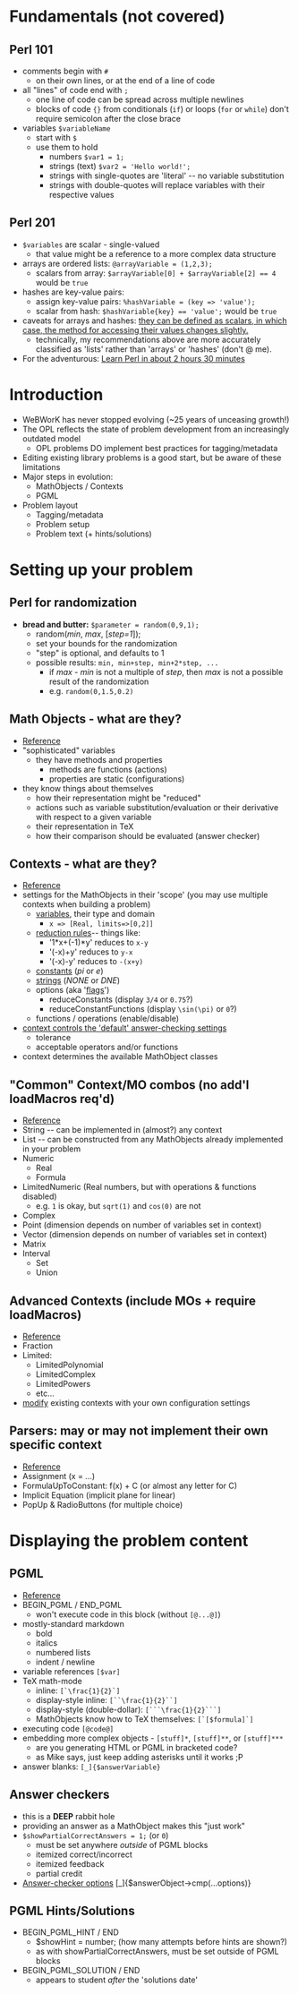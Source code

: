 # Fundamentals (not covered)
## Perl 101
* comments begin with `#`
  * on their own lines, or at the end of a line of code
* all "lines" of code end with `;`
  * one line of code can be spread across multiple newlines
  * blocks of code `{}` from conditionals (`if`) or loops (`for` or `while`) don't require semicolon after the close brace
* variables `$variableName`
  * start with `$`
  * use them to hold
    * numbers `$var1 = 1;`
    * strings (text) `$var2 = 'Hello world!';`
    * strings with single-quotes are 'literal' -- no variable substitution
    * strings with double-quotes will replace variables with their respective values

## Perl 201 
* `$variables` are scalar - single-valued
  * that value might be a reference to a more complex data structure
* arrays are ordered lists: `@arrayVariable = (1,2,3);`
  * scalars from array: `$arrayVariable[0] + $arrayVariable[2] == 4` would be `true` 
* hashes are key-value pairs:
  * assign key-value pairs: `%hashVariable = (key => 'value');`
  * scalar from hash: `$hashVariable{key} == 'value';` would be `true`
* caveats for arrays and hashes: [they can be defined as scalars, in which case, the method for accessing their values changes slightly.](https://perlmaven.com/dereference-hash-array)
  * technically, my recommendations above are more accurately classified as 'lists' rather than 'arrays' or 'hashes' (don't @ me).
* For the adventurous: [Learn Perl in about 2 hours 30 minutes](https://qntm.org/perl_en)


# Introduction
* WeBWorK has never stopped evolving (~25 years of unceasing growth!)
* The OPL reflects the state of problem development from an increasingly outdated model
  * OPL problems DO implement best practices for tagging/metadata
* Editing existing library problems is a good start, but be aware of these limitations
* Major steps in evolution:
  * MathObjects / Contexts
  * PGML
* Problem layout
  * Tagging/metadata
  * Problem setup
  * Problem text (+ hints/solutions)

# Setting up your problem

## Perl for randomization
* **bread and butter:** `$parameter = random(0,9,1);`
  * random(_min_, _max_, [_step=1_]);
  * set your bounds for the randomization
  * "step" is optional, and defaults to 1
  * possible results: `min, min+step, min+2*step, ...`
    * if _max - min_ is not a multiple of _step_, then _max_ is not a possible result of the randomization
    * e.g. `random(0,1.5,0.2)`


## Math Objects - what are they?
* [Reference](https://webwork.maa.org/wiki/Introduction_to_MathObjects)
* "sophisticated" variables
  * they have methods and properties
    * methods are functions (actions)
    * properties are static (configurations)
* they know things about themselves
  * how their representation might be "reduced"
  * actions such as variable substitution/evaluation or their derivative with respect to a given variable
  * their representation in TeX
  * how their comparison should be evaluated (answer checker)


## Contexts - what are they?
* [Reference](https://webwork.maa.org/wiki/Introduction_to_Contexts)
* settings for the MathObjects in their 'scope' (you may use multiple contexts when building a problem)
  * [variables](https://webwork.maa.org/wiki/Introduction_to_Contexts#Variables), their type and domain 
    * `x => [Real, limits=>[0,2]]`
  * [reduction rules](https://webwork.maa.org/wiki/Reduction_rules_for_MathObject_Formulas)-- things like:
    * '1\*x+(-1)*y' reduces to `x-y`
    * '(-x)+y' reduces to `y-x` 
    * '(-x)-y' reduces to `-(x+y)`
  * [constants](https://webwork.maa.org/wiki/Introduction_to_Contexts#Constants) (_pi_ or _e_)
  * [strings](https://webwork.maa.org/wiki/Introduction_to_Contexts#Strings) (_NONE_ or _DNE_)
  * options (aka '[flags](https://webwork.maa.org/wiki/Context_flags)')
    * reduceConstants (display `3/4` or `0.75`?)
    * reduceConstantFunctions (display `\sin(\pi)` or `0`?)
  * functions / operations (enable/disable)
* [context controls the 'default' answer-checking settings](https://webwork.maa.org/wiki/Answer_Checkers_and_the_Context#Disabling_Functions)
  * tolerance
  * acceptable operators and/or functions
* context determines the available MathObject classes

## "Common" Context/MO combos (no add'l loadMacros req'd)
* [Reference](https://webwork.maa.org/wiki/Category:MathObject_Classes)
* String -- can be implemented in (almost?) any context
* List -- can be constructed from any MathObjects already implemented in your problem
* Numeric
  * Real
  * Formula
* LimitedNumeric (Real numbers, but with operations & functions disabled)
  * e.g. `1` is okay, but `sqrt(1)` and `cos(0)` are not
* Complex
* Point (dimension depends on number of variables set in context)
* Vector (dimension depends on number of variables set in context)
* Matrix
* Interval
  * Set
  * Union


## Advanced Contexts (include MOs + require loadMacros)
* [Reference](https://webwork.maa.org/wiki/Specialized_contexts)
* Fraction
* Limited:
  * LimitedPolynomial
  * LimitedComplex
  * LimitedPowers
  * etc...
* [modify](https://webwork.maa.org/wiki/Modifying_Contexts_(advanced)) existing contexts with your own configuration settings

## Parsers: may or may not implement their own specific context
* [Reference](https://webwork.maa.org/wiki/Specialized_parsers)
* Assignment (x = ...)
* FormulaUpToConstant: f(x) + C (or almost any letter for C)
* Implicit Equation (implicit plane for linear)
* PopUp & RadioButtons (for multiple choice)

# Displaying the problem content

## PGML
* [Reference](https://webwork.maa.org/wiki/Introduction_to_PGML)
* BEGIN_PGML / END_PGML
  * won't execute code in this block (without `[@...@]`)
* mostly-standard markdown
  * bold
  * italics
  * numbered lists
  * indent / newline
* variable references `[$var]`
* TeX math-mode 
  * inline: ``[`\frac{1}{2}`]``
  * display-style inline: `[``\frac{1}{2}``]`
  * display-style (double-dollar): `[```\frac{1}{2}```]`
  * MathObjects know how to TeX themselves: ``[`[$formula]`]``
* executing code `[@code@]`
* embedding more complex objects - `[stuff]*`, `[stuff]**`, or `[stuff]***`
  * are you generating HTML or PGML in bracketed code?
  * as Mike says, just keep adding asterisks until it works ;P
* answer blanks: `[_]{$answerVariable}`

## Answer checkers
* this is a **DEEP** rabbit hole
* providing an answer as a MathObject makes this "just work"
* `$showPartialCorrectAnswers = 1;` (or `0`)
  * must be set anywhere _outside_ of PGML blocks
  * itemized correct/incorrect
  * itemized feedback
  * partial credit
* [Answer-checker options](https://webwork.maa.org/wiki/Answer_Checker_Options_(MathObjects)) [_]{$answerObject->cmp(...options)}

## PGML Hints/Solutions
* BEGIN_PGML_HINT / END
  * $showHint = number; (how many attempts before hints are shown?)
  * as with showPartialCorrectAnswers, must be set outside of PGML blocks
* BEGIN_PGML_SOLUTION / END
  * appears to student _after_ the 'solutions date'
